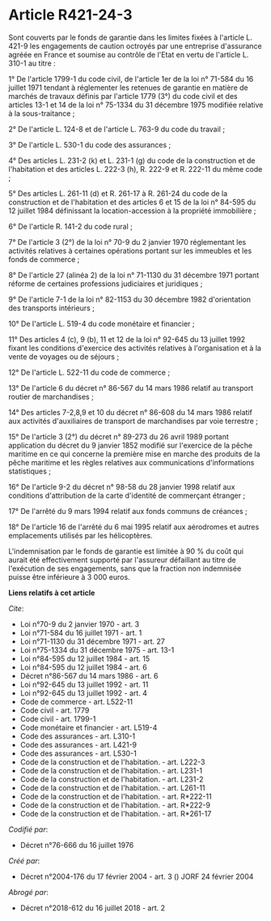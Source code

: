 # Article R421-24-3

Sont couverts par le fonds de garantie dans les limites fixées à l'article L. 421-9 les engagements de caution octroyés par
une entreprise d'assurance agréée en France et soumise au contrôle de l'Etat en vertu de l'article L. 310-1 au titre : 

1° De l'article 1799-1 du code civil, de l'article 1er de la loi n° 71-584 du 16 juillet 1971 tendant à réglementer les
retenues de garantie en matière de marchés de travaux définis par l'article 1779 (3°) du code civil et des articles 13-1 et
14 de la loi n° 75-1334 du 31 décembre 1975 modifiée relative à la sous-traitance ; 

2° De l'article L. 124-8 et de l'article L. 763-9 du code du travail ; 

3° De l'article L. 530-1 du code des assurances ; 

4° Des articles L. 231-2 (k) et L. 231-1 (g) du code de la construction et de l'habitation et des articles L. 222-3 (h), R.
222-9 et R. 222-11 du même code ; 

5° Des articles L. 261-11 (d) et R. 261-17 à R. 261-24 du code de la construction et de l'habitation et des articles 6 et 15
de la loi n° 84-595 du 12 juillet 1984 définissant la location-accession à la propriété immobilière ; 

6° De l'article R. 141-2 du code rural ; 

7° De l'article 3 (2°) de la loi n° 70-9 du 2 janvier 1970 réglementant les activités relatives à certaines opérations
portant sur les immeubles et les fonds de commerce ; 

8° De l'article 27 (alinéa 2) de la loi n° 71-1130 du 31 décembre 1971 portant réforme de certaines professions judiciaires
et juridiques ; 

9° De l'article 7-1 de la loi n° 82-1153 du 30 décembre 1982 d'orientation des transports intérieurs ; 

10° De l'article L. 519-4 du code monétaire et financier ; 

11° Des articles 4 (c), 9 (b), 11 et 12 de la loi n° 92-645 du 13 juillet 1992 fixant les conditions d'exercice des activités
relatives à l'organisation et à la vente de voyages ou de séjours ; 

12° De l'article L. 522-11 du code de commerce ; 

13° De l'article 6 du décret n° 86-567 du 14 mars 1986 relatif au transport routier de marchandises ; 

14° Des articles 7-2,8,9 et 10 du décret n° 86-608 du 14 mars 1986 relatif aux activités d'auxiliaires de transport de
marchandises par voie terrestre ; 

15° De l'article 3 (2°) du décret n° 89-273 du 26 avril 1989 portant application du décret du 9 janvier 1852 modifié sur
l'exercice de la pêche maritime en ce qui concerne la première mise en marche des produits de la pêche maritime et les règles
relatives aux communications d'informations statistiques ; 

16° De l'article 9-2 du décret n° 98-58 du 28 janvier 1998 relatif aux conditions d'attribution de la carte d'identité de
commerçant étranger ; 

17° De l'arrêté du 9 mars 1994 relatif aux fonds communs de créances ; 

18° De l'article 16 de l'arrêté du 6 mai 1995 relatif aux aérodromes et autres emplacements utilisés par les hélicoptères. 

L'indemnisation par le fonds de garantie est limitée à 90 % du coût qui aurait été effectivement supporté par l'assureur
défaillant au titre de l'exécution de ses engagements, sans que la fraction non indemnisée puisse être inférieure à 3 000
euros.

**Liens relatifs à cet article**

_Cite_:

  - Loi n°70-9 du 2 janvier 1970 - art. 3
  - Loi n°71-584 du 16 juillet 1971 - art. 1
  - Loi n°71-1130 du 31 décembre 1971 - art. 27
  - Loi n°75-1334 du 31 décembre 1975 - art. 13-1
  - Loi n°84-595 du 12 juillet 1984 - art. 15
  - Loi n°84-595 du 12 juillet 1984 - art. 6
  - Décret n°86-567 du 14 mars 1986 - art. 6
  - Loi n°92-645 du 13 juillet 1992 - art. 11
  - Loi n°92-645 du 13 juillet 1992 - art. 4
  - Code de commerce - art. L522-11
  - Code civil - art. 1779
  - Code civil - art. 1799-1
  - Code monétaire et financier - art. L519-4
  - Code des assurances - art. L310-1
  - Code des assurances - art. L421-9
  - Code des assurances - art. L530-1
  - Code de la construction et de l'habitation. - art. L222-3
  - Code de la construction et de l'habitation. - art. L231-1
  - Code de la construction et de l'habitation. - art. L231-2
  - Code de la construction et de l'habitation. - art. L261-11
  - Code de la construction et de l'habitation. - art. R*222-11
  - Code de la construction et de l'habitation. - art. R*222-9
  - Code de la construction et de l'habitation. - art. R*261-17

_Codifié par_:

  - Décret n°76-666 du 16 juillet 1976

_Créé par_:

  - Décret n°2004-176 du 17 février 2004 - art. 3 () JORF 24 février 2004

_Abrogé par_:

  - Décret n°2018-612 du 16 juillet 2018 - art. 2
